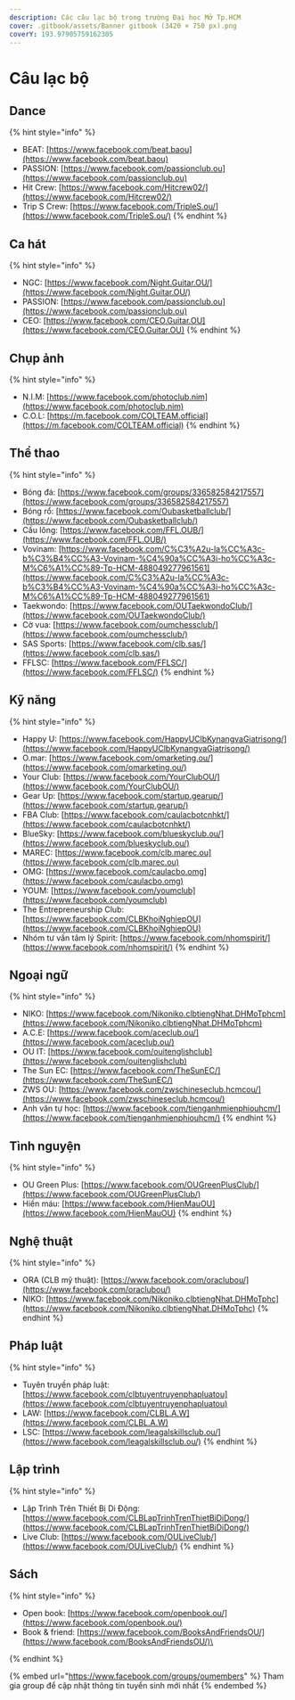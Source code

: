 ```yaml
---
description: Các câu lạc bộ trong trường Đại học Mở Tp.HCM
cover: .gitbook/assets/Banner gitbook (3420 × 750 px).png
coverY: 193.97905759162305
---
```


# Câu lạc bộ

## Dance

{% hint style="info" %}
* BEAT: [https://www.facebook.com/beat.baou](https://www.facebook.com/beat.baou)
* PASSION: [https://www.facebook.com/passionclub.ou](https://www.facebook.com/passionclub.ou)
* Hit Crew: [https://www.facebook.com/Hitcrew02/](https://www.facebook.com/Hitcrew02/)
* Trip S Crew: [https://www.facebook.com/TripleS.ou/](https://www.facebook.com/TripleS.ou/)
{% endhint %}

## Ca hát

{% hint style="info" %}
* NGC: [https://www.facebook.com/Night.Guitar.OU/](https://www.facebook.com/Night.Guitar.OU/)
* PASSION: [https://www.facebook.com/passionclub.ou](https://www.facebook.com/passionclub.ou)
* CEO: [https://www.facebook.com/CEO.Guitar.OU](https://www.facebook.com/CEO.Guitar.OU)
{% endhint %}

## Chụp ảnh

{% hint style="info" %}
* N.I.M: [https://www.facebook.com/photoclub.nim](https://www.facebook.com/photoclub.nim)
* C.O.L: [https://m.facebook.com/COLTEAM.official](https://m.facebook.com/COLTEAM.official)
{% endhint %}

## Thể thao

{% hint style="info" %}
* Bóng đá: [https://www.facebook.com/groups/336582584217557](https://www.facebook.com/groups/336582584217557)
* Bóng rổ: [https://www.facebook.com/Oubasketballclub/](https://www.facebook.com/Oubasketballclub/)
* Cầu lông: [https://www.facebook.com/FFL.OUB/](https://www.facebook.com/FFL.OUB/)
* Vovinam: [https://www.facebook.com/C%C3%A2u-la%CC%A3c-b%C3%B4%CC%A3-Vovinam-%C4%90a%CC%A3i-ho%CC%A3c-M%C6%A1%CC%89-Tp-HCM-488049277961561](https://www.facebook.com/C%C3%A2u-la%CC%A3c-b%C3%B4%CC%A3-Vovinam-%C4%90a%CC%A3i-ho%CC%A3c-M%C6%A1%CC%89-Tp-HCM-488049277961561)
* Taekwondo: [https://www.facebook.com/OUTaekwondoClub/](https://www.facebook.com/OUTaekwondoClub/)
* Cờ vua: [https://www.facebook.com/oumchessclub/](https://www.facebook.com/oumchessclub/)
* SAS Sports: [https://www.facebook.com/clb.sas/](https://www.facebook.com/clb.sas/)
* FFLSC: [https://www.facebook.com/FFLSC/](https://www.facebook.com/FFLSC/)
{% endhint %}

## Kỹ năng

{% hint style="info" %}
* Happy U: [https://www.facebook.com/HappyUClbKynangvaGiatrisong/](https://www.facebook.com/HappyUClbKynangvaGiatrisong/)
* O.mar: [https://www.facebook.com/omarketing.ou/](https://www.facebook.com/omarketing.ou/)
* Your Club: [https://www.facebook.com/YourClubOU/](https://www.facebook.com/YourClubOU/)
* Gear Up: [https://www.facebook.com/startup.gearup/](https://www.facebook.com/startup.gearup/)
* FBA Club: [https://www.facebook.com/caulacbotcnhkt/](https://www.facebook.com/caulacbotcnhkt/)
* BlueSky: [https://www.facebook.com/blueskyclub.ou/](https://www.facebook.com/blueskyclub.ou/)
* MAREC: [https://www.facebook.com/clb.marec.ou](https://www.facebook.com/clb.marec.ou)
* OMG: [https://www.facebook.com/caulacbo.omg](https://www.facebook.com/caulacbo.omg)
* YOUM: [https://www.facebook.com/youmclub](https://www.facebook.com/youmclub)
* The Entrepreneurship Club: [https://www.facebook.com/CLBKhoiNghiepOU](https://www.facebook.com/CLBKhoiNghiepOU)
* Nhóm tư vấn tâm lý Spirit: [https://www.facebook.com/nhomspirit/](https://www.facebook.com/nhomspirit/)
{% endhint %}

## Ngoại ngữ

{% hint style="info" %}
* NIKO: [https://www.facebook.com/Nikoniko.clbtiengNhat.DHMoTphcm](https://www.facebook.com/Nikoniko.clbtiengNhat.DHMoTphcm)
* A.C.E: [https://www.facebook.com/aceclub.ou/](https://www.facebook.com/aceclub.ou/)
* OU IT: [https://www.facebook.com/ouitenglishclub](https://www.facebook.com/ouitenglishclub)
* The Sun EC: [https://www.facebook.com/TheSunEC/](https://www.facebook.com/TheSunEC/)
* ZWS OU: [https://www.facebook.com/zwschineseclub.hcmcou/](https://www.facebook.com/zwschineseclub.hcmcou/)
* Anh văn tự học: [https://www.facebook.com/tienganhmienphiouhcm/](https://www.facebook.com/tienganhmienphiouhcm/)
{% endhint %}

## Tình nguyện

{% hint style="info" %}
* OU Green Plus: [https://www.facebook.com/OUGreenPlusClub/](https://www.facebook.com/OUGreenPlusClub/)
* Hiến máu: [https://www.facebook.com/HienMauOU](https://www.facebook.com/HienMauOU)
{% endhint %}

## Nghệ thuật

{% hint style="info" %}
* ORA (CLB mỹ thuật): [https://www.facebook.com/oraclubou/](https://www.facebook.com/oraclubou/)
* NIKO: [https://www.facebook.com/Nikoniko.clbtiengNhat.DHMoTphc](https://www.facebook.com/Nikoniko.clbtiengNhat.DHMoTphc)
{% endhint %}

## Pháp luật

{% hint style="info" %}
* Tuyên truyền pháp luật: [https://www.facebook.com/clbtuyentruyenphapluatou](https://www.facebook.com/clbtuyentruyenphapluatou)
* LAW: [https://www.facebook.com/CLBL.A.W](https://www.facebook.com/CLBL.A.W)
* LSC: [https://www.facebook.com/leagalskillsclub.ou/](https://www.facebook.com/leagalskillsclub.ou/)
{% endhint %}

## Lập trình

{% hint style="info" %}
* Lập Trình Trên Thiết Bị Di Động: [https://www.facebook.com/CLBLapTrinhTrenThietBiDiDong/](https://www.facebook.com/CLBLapTrinhTrenThietBiDiDong/)
* Live Club: [https://www.facebook.com/OULiveClub/](https://www.facebook.com/OULiveClub/)
{% endhint %}

## Sách

{% hint style="info" %}
* Open book: [https://www.facebook.com/openbook.ou/](https://www.facebook.com/openbook.ou/)
* Book & friend: [https://www.facebook.com/BooksAndFriendsOU/](https://www.facebook.com/BooksAndFriendsOU/)\

{% endhint %}

{% embed url="https://www.facebook.com/groups/oumembers" %}
Tham gia group để cập nhật thông tin tuyển sinh mới nhất
{% endembed %}
